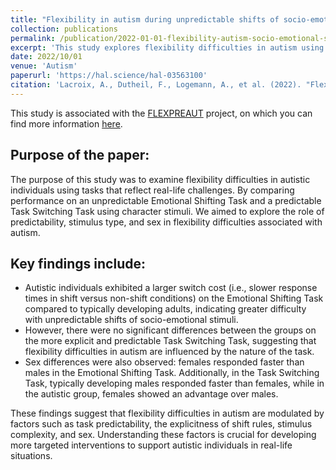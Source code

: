 ```yaml
---
title: "Flexibility in autism during unpredictable shifts of socio-emotional stimuli: Investigation of group and sex differences"
collection: publications
permalink: /publication/2022-01-01-flexibility-autism-socio-emotional-stimuli
excerpt: 'This study explores flexibility difficulties in autism using two tasks: one involving real-life-like unpredictable shifts of socio-emotional stimuli, and another with predictable shifts of simple stimuli. The findings reveal that autistic individuals experience greater difficulty with unpredictable shifts in complex emotional tasks, but not with predictable shifts of character stimuli. Additionally, sex differences emerged, with autistic females outperforming autistic males in certain conditions. These results highlight the importance of factors like task predictability, explicitness, and sex in understanding flexibility challenges in autism.'
date: 2022/10/01
venue: 'Autism'
paperurl: 'https://hal.science/hal-03563100'
citation: 'Lacroix, A., Dutheil, F., Logemann, A., et al. (2022). "Flexibility in autism during unpredictable shifts of socio-emotional stimuli." <i>Autism</i>. 26(7), 1681-1697.'
---
```


This study is associated with the [FLEXPREAUT](/_projects/004_Flexpreaut.md) project, on which you can find more information [here](/_projects/004_Flexpreaut.md).

## Purpose of the paper:   

The purpose of this study was to examine flexibility difficulties in autistic individuals using tasks that reflect real-life challenges. By comparing performance on an unpredictable Emotional Shifting Task and a predictable Task Switching Task using character stimuli. We aimed to explore the role of predictability, stimulus type, and sex in flexibility difficulties associated with autism.  

## Key findings include:  

- Autistic individuals exhibited a larger switch cost (i.e., slower response times in shift versus non-shift conditions) on the Emotional Shifting Task compared to typically developing adults, indicating greater difficulty with unpredictable shifts of socio-emotional stimuli.
- However, there were no significant differences between the groups on the more explicit and predictable Task Switching Task, suggesting that flexibility difficulties in autism are influenced by the nature of the task.
- Sex differences were also observed: females responded faster than males in the Emotional Shifting Task. Additionally, in the Task Switching Task, typically developing males responded faster than females, while in the autistic group, females showed an advantage over males.  

These findings suggest that flexibility difficulties in autism are modulated by factors such as task predictability, the explicitness of shift rules, stimulus complexity, and sex. Understanding these factors is crucial for developing more targeted interventions to support autistic individuals in real-life situations.
